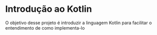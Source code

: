 Introdução ao Kotlin
================================

O objetivo desse projeto é introduzir a linguagem Kotlin para facilitar o entendimento de como implementa-lo
